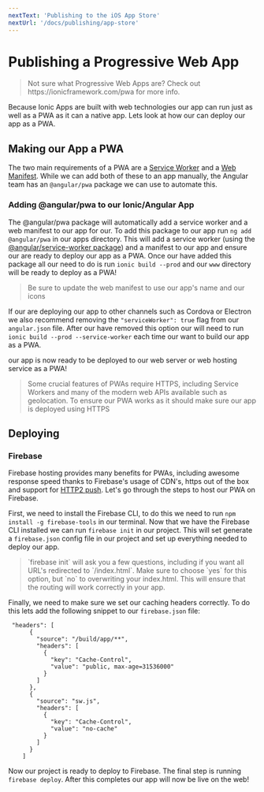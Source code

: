 ```yaml
---
nextText: 'Publishing to the iOS App Store'
nextUrl: '/docs/publishing/app-store'
---
```


# Publishing a Progressive Web App

<blockquote>
  <p>Not sure what Progressive Web Apps are? Check out https://ionicframework.com/pwa for more info.</p>
</blockquote>

Because Ionic Apps are built with web technologies our app can run just as well as a PWA as it can a native app. Lets look at how our can deploy our app as a PWA.

## Making our App a PWA

The two main requirements of a PWA are a [Service Worker](https://developers.google.com/web/fundamentals/primers/service-workers/) and a [Web Manifest](https://developers.google.com/web/fundamentals/web-app-manifest/). While we can add both of these to an app manually, the Angular team has an `@angular/pwa` package we can use to automate this.

### Adding @angular/pwa to our Ionic/Angular App

The @angular/pwa package will automatically add a service worker and a web manifest to our app for our. To add this package to our app run `ng add @angular/pwa` in our apps directory. This will add a service worker (using the [@angular/service-worker package](https://angular.io/guide/service-worker-intro)) and a manifest to our app and ensure our are ready to deploy our app as a PWA. Once our have added this package all our need to do is run `ionic build --prod` and our `www` directory will be ready to deploy as a PWA!

<blockquote>
  <p>Be sure to update the web manifest to use our app's name and our icons</p>
</blockquote>

If our are deploying our app to other channels such as Cordova or Electron we also recommend removing the `"serviceWorker": true` flag from our `angular.json` file. After our have removed this option our will need to run `ionic build --prod --service-worker` each time our want to build our app as a PWA.

our app is now ready to be deployed to our web server or web hosting service as a PWA!

<blockquote>
 <p>Some crucial features of PWAs require HTTPS, including Service Workers and many of the modern web APIs available such as geolocation. To ensure our PWA works as it should make sure our app is deployed using HTTPS</p>
</blockquote>


## Deploying

### Firebase

Firebase hosting provides many benefits for PWAs, including awesome response speed thanks to Firebase's usage of CDN's, https out of the box and support for [HTTP2 push](https://firebase.googleblog.com/2016/09/http2-comes-to-firebase-hosting.html). Let's go through the steps to host our PWA on Firebase.

First, we need to install the Firebase CLI, to do this we need to run `npm install -g firebase-tools` in our terminal. Now that we have the Firebase CLI installed we can run `firebase init` in our project. This will set generate a `firebase.json` config file in our project and set up everything needed to deploy our app.

<blockquote>
  <p>`firebase init` will ask you a few questions, including if you want all URL's redirected to `/index.html`. Make sure to choose `yes` for this option, but `no` to overwriting your index.html. This will ensure that the routing will work correctly in your app.</p>
</blockquote>

Finally, we need to make sure we set our caching headers correctly. To do this lets add the following snippet to our `firebase.json` file:

```
 "headers": [
      {
        "source": "/build/app/**",
        "headers": [
          {
            "key": "Cache-Control",
            "value": "public, max-age=31536000"
          }
        ]
      },
      {
        "source": "sw.js",
        "headers": [
          {
            "key": "Cache-Control",
            "value": "no-cache"
          }
        ]
      }
    ]
```

Now our project is ready to deploy to Firebase. The final step is running `firebase deploy`. After this completes our app will now be live on the web! 

